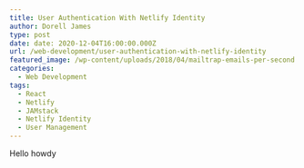 ```yaml
---
title: User Authentication With Netlify Identity
author: Dorell James
type: post
date: date: 2020-12-04T16:00:00.000Z
url: /web-development/user-authentication-with-netlify-identity
featured_image: /wp-content/uploads/2018/04/mailtrap-emails-per-second.png
categories:
  - Web Development
tags:
  - React
  - Netlify
  - JAMstack
  - Netlify Identity
  - User Management
---
```


Hello howdy
